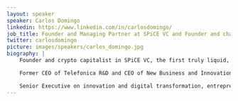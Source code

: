 ```yaml
---
layout: speaker
speaker: Carlos Domingo
linkedin: https://www.linkedin.com/in/carlosdomingo/
job_title: Founder and Managing Partner at SPiCE VC and Founder and chairman at Securitize
twitter: carlosdomingo
picture: images/speakers/carlos_domingo.jpg
biography: |
    Founder and crypto capitalist in SPiCE VC, the first truly liquid, inclusive and transparent tokenized VC on the blockchain.

    Former CEO of Telefonica R&D and CEO of New Business and Innovation at Telefonica Digital.

    Senior Executive on innovation and digital transformation, entrepreneur and prolific startup investor.
---
```

